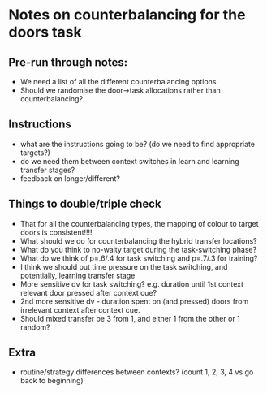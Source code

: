 # Notes on counterbalancing for the doors task

## Pre-run through notes:
- We need a list of all the different counterbalancing options
- Should we randomise the door->task allocations rather than counterbalancing?

## Instructions
- what are the instructions going to be? (do we need to find appropriate targets?)
- do we need them between context switches in learn and learning transfer stages?
- feedback on longer/different?

## Things to double/triple check
- That for all the counterbalancing types, the mapping of colour to target doors is consistent!!!!
- What should we do for counterbalancing the hybrid transfer locations?
- What do you think to no-waity target during the task-switching phase?
- What do we think of p=.6/.4 for task switching and p=.7/.3 for training?
- I think we should put time pressure on the task switching, and potentially, learning transfer stage
- More sensitive dv for task switching? e.g. duration until 1st context relevant door pressed after context cue?
- 2nd more sensitive dv - duration spent on (and pressed) doors from irrelevant context after context cue.
- Should mixed transfer be 3 from 1, and either 1 from the other or 1 random?

## Extra
- routine/strategy differences between contexts? (count 1, 2, 3, 4 vs go back to beginning) 


